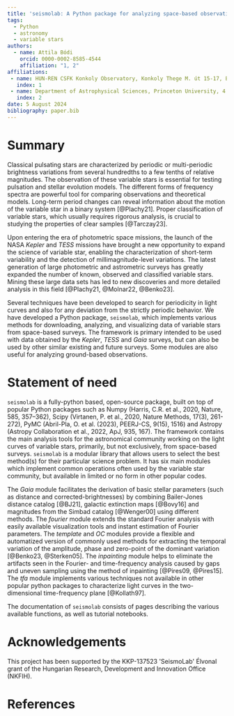 ```yaml
---
title: 'seismolab: A Python package for analyzing space-based observations of variable stars'
tags:
  - Python
  - astronomy
  - variable stars
authors:
  - name: Attila Bódi
    orcid: 0000-0002-8585-4544
    affiliation: "1, 2"
affiliations:
 - name: HUN-REN CSFK Konkoly Observatory, Konkoly Thege M. út 15-17, Budapest, 1121, Hungary
   index: 1
 - name: Department of Astrophysical Sciences, Princeton University, 4 Ivy Lane, Princeton, NJ 08544, USA
   index: 2
date: 5 August 2024
bibliography: paper.bib
---
```


# Summary

Classical pulsating stars are characterized by periodic or multi-periodic brightness variations from several hundredths to a few tenths of relative magnitudes. The observation of these variable stars is essential for testing pulsation and stellar evolution models. The different forms of frequency spectra are powerful tool for comparing observations and theoretical models. Long-term period changes can reveal information about the motion of the variable star in a binary system [@Plachy21]. Proper classification of variable stars, which usually requires rigorous analysis, is crucial to studying the properties of clear samples [@Tarczay23].

Upon entering the era of photometric space missions, the launch of the NASA *Kepler* and *TESS* missions have brought a new opportunity to expand the science of variable star, enabling the characterization of short-term variability and the detection of millimagnitude-level variations. The latest generation of large photometric and astrometric surveys has greatly expanded the number of known, observed and classified variable stars. Mining these large data sets has led to new discoveries and more detailed analysis in this field [@Plachy21, @Molnar22, @Benko23].

Several techniques have been developed to search for periodicity in light curves and also for any deviation from the strictly periodic behavior. We have developed a Python package, ``seismolab``, which implements various methods for downloading, analyzing, and visualizing data of variable stars from space-based surveys. The framework is primary intended to be used with data obtained by the *Kepler*, *TESS* and *Gaia* surveys, but can also be used by other similar existing and future surveys. Some modules are also useful for analyzing ground-based observations.

# Statement of need

``seismolab`` is a fully-python based, open-source package, built on top of popular Python packages such as Numpy (Harris, C.R. et al., 2020, Nature, 585, 357–362), Scipy (Virtanen, P. et al., 2020, Nature Methods, 17(3), 261-272), PyMC (Abril-Pla, O. et al. (2023), PEERJ-CS, 9(15), 1516) and Astropy (Astropy Collaboration et al., 2022, ApJ, 935, 167). The framework contains the main analysis tools for the astronomical community working on the light curves of variable stars, primarily, but not exclusively, from space-based surveys. ``seismolab`` is a modular library that allows users to select the best method(s) for their particular science problem. It has six main modules which implement common operations often used by the variable star community, but available in limited or no form in other popular codes.

The *Gaia* module facilitates the derivation of basic stellar parameters (such as distance and corrected-brightnesses) by combining Bailer-Jones distance catalog [@BJ21], galactic extinction maps [@Bovy16] and magnitudes from the Simbad catalog [@Wenger00] using different methods. The *fourier* module extends the standard Fourier analysis with easily available visualization tools and instant estimation of Fourier parameters. The *template* and *OC* modules provide a flexible and automatized version of commonly used methods for extracting the temporal variation of the amplitude, phase and zero-point of the dominant variation [@Benko23, @Sterken05]. The *inpainting* module helps to eliminate the artifacts seen in the Fourier- and time-frequency analysis caused by gaps and uneven sampling using the method of inpainting [@Pires09, @Pires15]. The *tfa* module implements various techniques not available in other popular python packages to characterize light curves in the two-dimensional time-frequency plane [@Kollath97].

The documentation of `seismolab` consists of pages describing the various
available functions, as well as tutorial notebooks.

# Acknowledgements
This project has been supported by the KKP-137523 'SeismoLab' Élvonal grant of the Hungarian Research, Development and Innovation Office (NKFIH).

# References
